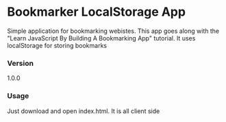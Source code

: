 # Bookmarker LocalStorage App

Simple application for bookmarking webistes. This app goes along with the "Learn JavaScript By Building A Bookmarking App" tutorial. It uses localStorage for storing bookmarks 

### Version
1.0.0

### Usage

Just download and open index.html. It is all client side